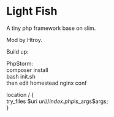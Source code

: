 # Light Fish

A tiny php framework base on slim.

Mod by Htroy.

Build up:

PhpStorm:  
composer install  
bash init.sh  
then edit homestead nginx conf  

location / {  
    try_files $uri $uri/ /index.php$is_args$args;  
}
